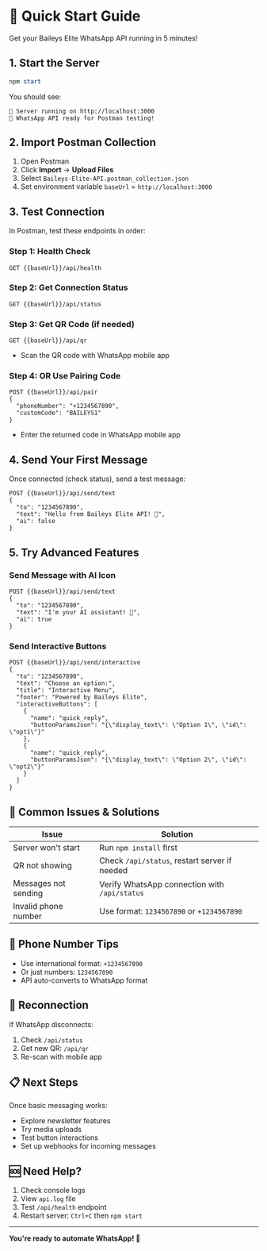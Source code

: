 # 🚀 Quick Start Guide

Get your Baileys Elite WhatsApp API running in 5 minutes!

## 1. Start the Server

```powershell
npm start
```

You should see:
```
🚀 Server running on http://localhost:3000
📱 WhatsApp API ready for Postman testing!
```

## 2. Import Postman Collection

1. Open Postman
2. Click **Import** → **Upload Files**
3. Select `Baileys-Elite-API.postman_collection.json`
4. Set environment variable `baseUrl` = `http://localhost:3000`

## 3. Test Connection

In Postman, test these endpoints in order:

### Step 1: Health Check
```
GET {{baseUrl}}/api/health
```

### Step 2: Get Connection Status
```
GET {{baseUrl}}/api/status
```

### Step 3: Get QR Code (if needed)
```
GET {{baseUrl}}/api/qr
```
- Scan the QR code with WhatsApp mobile app

### Step 4: OR Use Pairing Code
```
POST {{baseUrl}}/api/pair
{
  "phoneNumber": "+1234567890",
  "customCode": "BAILEYS1"
}
```
- Enter the returned code in WhatsApp mobile app

## 4. Send Your First Message

Once connected (check status), send a test message:

```
POST {{baseUrl}}/api/send/text
{
  "to": "1234567890",
  "text": "Hello from Baileys Elite API! 🎉",
  "ai": false
}
```

## 5. Try Advanced Features

### Send Message with AI Icon
```
POST {{baseUrl}}/api/send/text
{
  "to": "1234567890", 
  "text": "I'm your AI assistant! 🤖",
  "ai": true
}
```

### Send Interactive Buttons
```
POST {{baseUrl}}/api/send/interactive
{
  "to": "1234567890",
  "text": "Choose an option:",
  "title": "Interactive Menu",
  "footer": "Powered by Baileys Elite",
  "interactiveButtons": [
    {
      "name": "quick_reply",
      "buttonParamsJson": "{\"display_text\": \"Option 1\", \"id\": \"opt1\"}"
    },
    {
      "name": "quick_reply", 
      "buttonParamsJson": "{\"display_text\": \"Option 2\", \"id\": \"opt2\"}"
    }
  ]
}
```

## 🎯 Common Issues & Solutions

| Issue | Solution |
|-------|----------|
| Server won't start | Run `npm install` first |
| QR not showing | Check `/api/status`, restart server if needed |
| Messages not sending | Verify WhatsApp connection with `/api/status` |
| Invalid phone number | Use format: `1234567890` or `+1234567890` |

## 📱 Phone Number Tips

- Use international format: `+1234567890`
- Or just numbers: `1234567890` 
- API auto-converts to WhatsApp format

## 🔄 Reconnection

If WhatsApp disconnects:
1. Check `/api/status`
2. Get new QR: `/api/qr`
3. Re-scan with mobile app

## 📋 Next Steps

Once basic messaging works:
- Explore newsletter features
- Try media uploads
- Test button interactions
- Set up webhooks for incoming messages

## 🆘 Need Help?

1. Check console logs
2. View `api.log` file
3. Test `/api/health` endpoint
4. Restart server: `Ctrl+C` then `npm start`

---

**You're ready to automate WhatsApp! 🎉** 